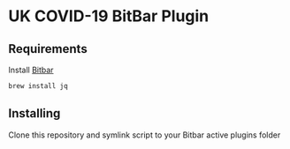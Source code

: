 # UK COVID-19 BitBar Plugin

## Requirements

Install [Bitbar](https://getbitbar.com/)

```bash
brew install jq
```

## Installing

Clone this repository and symlink script to your Bitbar active plugins folder